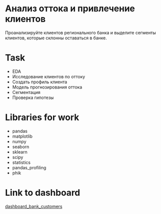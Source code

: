 # Анализ оттока и привлечение клиентов

Проанализируйте клиентов регионального банка и выделите сегменты клиентов, которые склонны оставаться в банке.

# Task
- EDA
- Исследование клиентов по оттоку
- Создать профиль клиента
- Модель прогнозирования оттока
- Сегментация
- Проверка гипотезы
  
# Libraries for work
- pandas
- matplotlib
- numpy
- seaborn
- sklearn
- scipy
- statistics
- pandas_profiling
- phik

# Link to dashboard
[dashboard_bank_customers](https://public.tableau.com/app/profile/igor.suchkov/viz/Analysis_of_churn_in_the_bank_suchkov/____?publish=yes)
